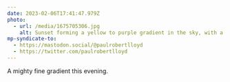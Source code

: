 ```yaml
---
date: 2023-02-06T17:41:47.979Z
photo:
  - url: /media/1675705306.jpg
    alt: Sunset forming a yellow to purple gradient in the sky, with a silhouetted palm tree in the foreground.
mp-syndicate-to:
  - https://mastodon.social/@paulrobertlloyd
  - https://twitter.com/paulrobertlloyd
---
```

A mighty fine gradient this evening.
